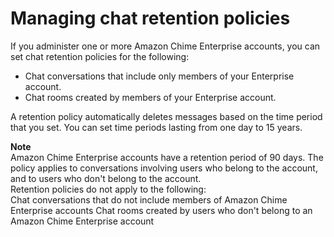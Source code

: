 # Managing chat retention policies<a name="archive-retention"></a>

If you administer one or more Amazon Chime Enterprise accounts, you can set chat retention policies for the following:
+ Chat conversations that include only members of your Enterprise account\.
+ Chat rooms created by members of your Enterprise account\.

A retention policy automatically deletes messages based on the time period that you set\. You can set time periods lasting from one day to 15 years\.

**Note**  
Amazon Chime Enterprise accounts have a retention period of 90 days\. The policy applies to conversations involving users who belong to the account, and to users who don't belong to the account\.  
Retention policies do not apply to the following:  
Chat conversations that do not include members of Amazon Chime Enterprise accounts
Chat rooms created by users who don't belong to an Amazon Chime Enterprise account